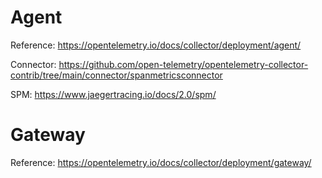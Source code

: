 # Agent
Reference:
https://opentelemetry.io/docs/collector/deployment/agent/

Connector:
https://github.com/open-telemetry/opentelemetry-collector-contrib/tree/main/connector/spanmetricsconnector

SPM:
https://www.jaegertracing.io/docs/2.0/spm/


# Gateway
Reference:
https://opentelemetry.io/docs/collector/deployment/gateway/